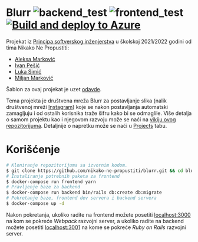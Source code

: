 # Blurr ![backend_test](https://github.com/KockaAdmiralac/PSI/actions/workflows/backend_test.yml/badge.svg) ![frontend_test](https://github.com/KockaAdmiralac/PSI/actions/workflows/frontend_test.yml/badge.svg) [![Build and deploy to Azure](https://github.com/nikako-ne-propustiti/PSI/actions/workflows/master_blurr.yml/badge.svg)](https://github.com/nikako-ne-propustiti/PSI/actions/workflows/master_blurr.yml)

Projekat iz [Principa softverskog inženjerstva](http://si3psi.etf.bg.ac.rs/) u školskoj 2021/2022 godini od tima Nikako Ne Propustiti:

 - [Aleksa Marković](https://github.com/topofkeks)
 - [Ivan Pešić](https://github.com/ivan-pesic)
 - [Luka Simić](https://github.com/KockaAdmiralac)
 - [Miljan Marković](https://github.com/pigajunior)

Šablon za ovaj projekat je uzet [odavde](https://github.com/ohbarye/rails-react-typescript-docker-example).

Tema projekta je društvena mreža Blurr za postavljanje slika (nalik društvenoj mreži [Instagram](https://instagram.com)) koje se nakon postavljanja automatski zamagljuju i od ostalih korisnika traže šifru kako bi se odmaglile. Više detalja o samom projektu kao i njegovom razvoju može se naći na [vikiju ovog repozitorijuma](https://github.com/nikako-ne-propustiti/blurr/wiki). Detaljnije o napretku može se naći u [Projects](https://github.com/orgs/nikako-ne-propustiti/projects/2) tabu.

# Korišćenje

```bash
# Kloniranje repozitorijuma sa izvornim kodom.
$ git clone https://github.com/nikako-ne-propustiti/blurr.git && cd blurr
# Instaliranje potrebnih paketa za frontend
$ docker-compose run frontend yarn
# Pravljenje baze za backend
$ docker-compose run backend bin/rails db:create db:migrate
# Pokretanje baze, frontend dev servera i backend servera
$ docker-compose up -d
```

Nakon pokretanja, ukoliko radite na frontend možete posetiti [localhost:3000](http://localhost:3000) na kom se pokreće *Webpack* razvojni server, a ukoliko radite na backend možete posetiti [localhost:3001](http://localhost:3001) na kome se pokreće *Ruby on Rails* razvojni server.

